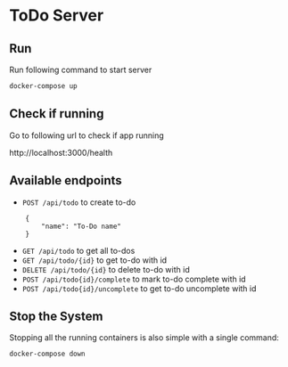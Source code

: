 # ToDo Server

## Run

Run following command to start server

```bash
docker-compose up
```

## Check if running

Go to following url to check if app running

http://localhost:3000/health

## Available endpoints

- `POST /api/todo` to create to-do

```
    {
        "name": "To-Do name"
    }
```

- `GET /api/todo` to get all to-dos
- `GET /api/todo/{id}` to get to-do with id
- `DELETE /api/todo/{id}` to delete to-do with id
- `POST /api/todo{id}/complete` to mark to-do complete with id
- `POST /api/todo{id}/uncomplete` to get to-do uncomplete with id

## Stop the System

Stopping all the running containers is also simple with a single command:

```bash
docker-compose down
```
